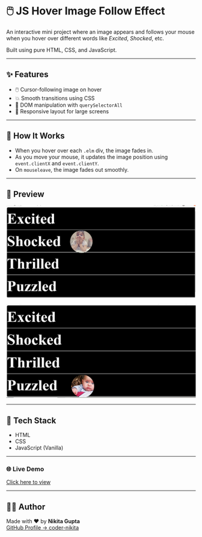 # 🖱️ JS Hover Image Follow Effect

An interactive mini project where an image appears and follows your mouse when you hover over different words like *Excited*, *Shocked*, etc.

Built using pure HTML, CSS, and JavaScript.

---

## ✨ Features

- 🖱️ Cursor-following image on hover
- 💥 Smooth transitions using CSS
- 🧠 DOM manipulation with `querySelectorAll`
- 📱 Responsive layout for large screens

---

## 🚀 How It Works

- When you hover over each `.elm` div, the image fades in.
- As you move your mouse, it updates the image position using `event.clientX` and `event.clientY`.
- On `mouseleave`, the image fades out smoothly.

---

## 📸 Preview

![Preview1](images/preview.png)

![Preview2](images/preview2.png)

---

## 📂 Tech Stack

- HTML
- CSS
- JavaScript (Vanilla)

---

### 🌐 Live Demo  
[Click here to view](https://coder-nikita.github.io/hover-image-follow-effect/)


---

## 👩‍💻 Author

Made with ❤️ by **Nikita Gupta**  
[GitHub Profile → coder-nikita](https://github.com/coder-nikita)
